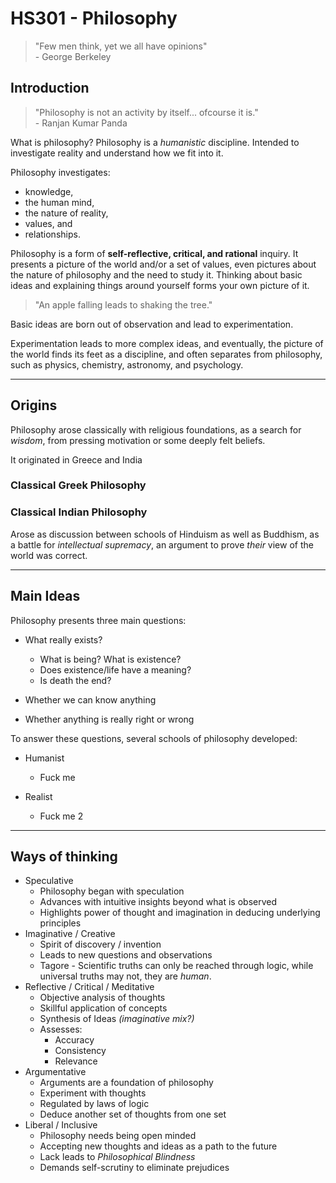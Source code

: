 # HS301 - Philosophy

> "Few men think, yet we all have opinions"\
> \- George Berkeley

## Introduction

> "Philosophy is not an activity by itself... ofcourse it is."\
> \- Ranjan Kumar Panda

What is philosophy? Philosophy is a *humanistic* discipline. Intended to investigate reality and understand how we fit into it.

Philosophy investigates:

- knowledge,
- the human mind,
- the nature of reality,
- values, and
- relationships.

Philosophy is a form of **self-reflective, critical, and rational** inquiry.
It presents a picture of the world and/or a set of values, even pictures about the nature of philosophy and the need to study it.
Thinking about basic ideas and explaining things around yourself forms your own picture of it.

> "An apple falling leads to shaking the tree."

Basic ideas are born out of observation and lead to experimentation.

Experimentation leads to more complex ideas, and eventually, the picture of the world finds its feet as a discipline, and often separates from philosophy, such as physics, chemistry, astronomy, and psychology.

---

## Origins

Philosophy arose classically with religious foundations, as a search for *wisdom*, from pressing motivation or some deeply felt beliefs.

It originated in Greece and India

### Classical Greek Philosophy

### Classical Indian Philosophy

Arose as discussion between schools of Hinduism as well as Buddhism, as a battle for *intellectual supremacy*, an argument to prove *their* view of the world was correct.  

---

## Main Ideas

Philosophy presents three main questions:

- What really exists?

  - What is being? What is existence?
  - Does existence/life have a meaning?
  - Is death the end?

- Whether we can know anything
- Whether anything is really right or wrong

To answer these questions, several schools of philosophy developed:

- Humanist

  - Fuck me

- Realist

  - Fuck me 2

---

## Ways of thinking

- Speculative
  - Philosophy began with speculation
  - Advances with intuitive insights beyond what is observed
  - Highlights power of thought and imagination in deducing underlying principles
- Imaginative / Creative
  - Spirit of discovery / invention
  - Leads to new questions and observations
  - Tagore - Scientific truths can only be reached through logic, while universal truths may not, they are *human*.
- Reflective / Critical / Meditative
  - Objective analysis of thoughts
  - Skillful application of concepts
  - Synthesis of Ideas *(imaginative mix?)*
  - Assesses:
    - Accuracy
    - Consistency
    - Relevance
- Argumentative
  - Arguments are a foundation of philosophy
  - Experiment with thoughts
  - Regulated by laws of logic
  - Deduce another set of thoughts from one set
- Liberal / Inclusive
  - Philosophy needs being open minded
  - Accepting new thoughts and ideas as a path to the future
  - Lack leads to *Philosophical Blindness*
  - Demands self-scrutiny to eliminate prejudices
